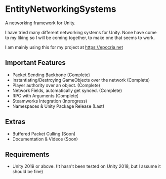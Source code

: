 # EntityNetworkingSystems
 A networking framework for Unity.


I have tried many different networking systems for Unity. None have come to my liking so I will be coming together, to make one that seems to work.

I am mainly using this for my project at https://epocria.net

## Important Features
- Packet Sending Backbone (Complete)
- Instantiating/Destroying GameObjects over the network (Complete)
- Player authority over an object. (Complete)
- Network Fields, automatically get synced. (Complete)
- RPC with Arguments (Complete)
- Steamworks Integration (Inprogress)
- Namespaces & Unity Package Release (Last)

## Extras
- Buffered Packet Culling (Soon)
- Documentation & Videos (Soon)

## Requirements
- Unity 2019 or above. (It hasn't been tested on Unity 2018, but I assume it should be fine)
